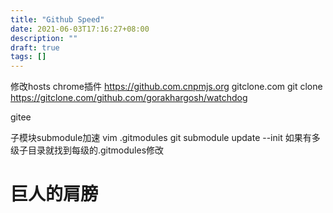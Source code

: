 ```yaml
---
title: "Github Speed"
date: 2021-06-03T17:16:27+08:00
description: ""
draft: true
tags: []
---
```


<!--more-->
修改hosts
chrome插件
https://github.com.cnpmjs.org
gitclone.com
git clone https://gitclone.com/github.com/gorakhargosh/watchdog

gitee

子模块submodule加速
vim .gitmodules
git submodule update --init
如果有多级子目录就找到每级的.gitmodules修改


# 巨人的肩膀
